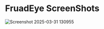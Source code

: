 # FruadEye ScreenShots


![Screenshot 2025-03-31 130955](https://github.com/user-attachments/assets/35fdc566-a6b5-4059-972e-5816e570ea96)
